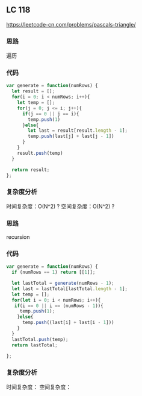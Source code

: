 ## LC 118

https://leetcode-cn.com/problems/pascals-triangle/

### 思路

遍历

### 代码

```JavaScript
var generate = function(numRows) {
  let result = [];
  for(i = 0; i < numRows; i++){
    let temp = [];
    for(j = 0; j <= i; j++){
      if(j == 0 || j == i){
        temp.push(1)
      }else{
        let last = result[result.length - 1];
        temp.push(last[j] + last[j - 1])
      }
    }
    result.push(temp)
  }

  return result;
};

```

### 复杂度分析

时间复杂度：O(N^2) ?
空间复杂度：O(N^2) ?

### 思路

recursion

### 代码

```JavaScript
var generate = function(numRows) {
  if (numRows == 1) return [[1]];

  let lastTotal = generate(numRows - 1);
  let last = lastTotal[lastTotal.length - 1];
  let temp = [];
  for(let i = 0; i < numRows; i++){
   if(i == 0 || i == (numRows - 1)){
     temp.push(1);
    }else{
      temp.push((last[i] + last[i - 1]))
    }
  }
  lastTotal.push(temp);
  return lastTotal;

};

```

### 复杂度分析

时间复杂度：
空间复杂度：
